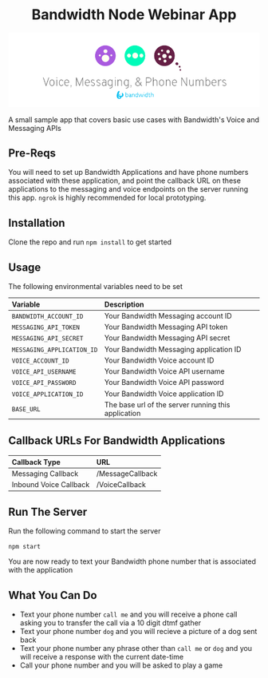 <div align="center">

# Bandwidth Node Webinar App

![BW_all](../../.readme_images/BW_all.png)

</div>

A small sample app that covers basic use cases with Bandwidth's Voice and Messaging APIs

## Pre-Reqs

You will need to set up Bandwidth Applications and have phone numbers associated with these application, and point the callback URL on these applications to the messaging and voice endpoints on the server running this app. `ngrok` is highly recommended for local prototyping.

## Installation

Clone the repo and run `npm install` to get started

## Usage

The following environmental variables need to be set

| Variable                   | Description                                         |
|:---------------------------|:----------------------------------------------------|
| `BANDWIDTH_ACCOUNT_ID`     | Your Bandwidth Messaging account ID                 |
| `MESSAGING_API_TOKEN`      | Your Bandwidth Messaging API token                  |
| `MESSAGING_API_SECRET`     | Your Bandwidth Messaging API secret                 |
| `MESSAGING_APPLICATION_ID` | Your Bandwidth Messaging application ID             |
| `VOICE_ACCOUNT_ID`         | Your Bandwidth Voice account ID                     |
| `VOICE_API_USERNAME`       | Your Bandwidth Voice API username                   |
| `VOICE_API_PASSWORD`       | Your Bandwidth Voice API password                   |
| `VOICE_APPLICATION_ID`     | Your Bandwidth Voice application ID                 |
| `BASE_URL`                 | The base url of the server running this application |

## Callback URLs For Bandwidth Applications

| Callback Type          | URL                   |
|:-----------------------|:----------------------|
| Messaging Callback     | <url>/MessageCallback |
| Inbound Voice Callback | <url>/VoiceCallback   |

## Run The Server
Run the following command to start the server

```
npm start
```

You are now ready to text your Bandwidth phone number that is associated with the application

## What You Can Do

* Text your phone number `call me` and you will receive a phone call asking you to transfer the call via a 10 digit dtmf gather
* Text your phone number `dog` and you will recieve a picture of a dog sent back
* Text your phone number any phrase other than `call me` or `dog` and you will receive a response with the current date-time
* Call your phone number and you will be asked to play a game
